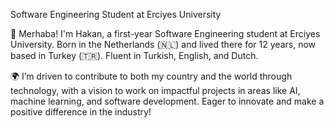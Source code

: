 Software Engineering Student at Erciyes University

👋 Merhaba! I'm Hakan, a first-year Software Engineering student at Erciyes University. Born in the Netherlands (🇳🇱) and lived there for 12 years, now based in Turkey (🇹🇷). Fluent in Turkish, English, and Dutch.

🌍 I’m driven to contribute to both my country and the world through technology, with a vision to work on impactful projects in areas like AI, machine learning, and software development. Eager to innovate and make a positive difference in the industry! 
